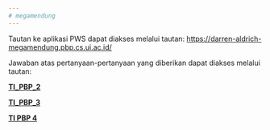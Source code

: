 ```yaml
---
# megamendung
---
```


Tautan ke aplikasi PWS dapat diakses melalui tautan:
https://darren-aldrich-megamendung.pbp.cs.ui.ac.id/

Jawaban atas pertanyaan-pertanyaan yang diberikan dapat diakses melalui tautan: 

**[TI_PBP_2](https://docs.google.com/document/d/1SBuiS4JFC5z7UnF07q1i2COCp1rSSoh2DbV8wyAFt3g/edit?usp=sharing)**

**[TI_PBP_3](https://docs.google.com/document/d/1B2mZqCb_Vi2zWh6e2ufmxz0S05ght_MNXspYVNllnGc/edit?usp=sharing)**

**[TI PBP 4](https://docs.google.com/document/d/1MNrPXEqdSU1MiPNqUeF_1wnD7QQx8hxm8QUSDzaFjQo/edit?usp=sharing)**
